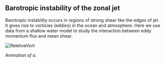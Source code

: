 ## Barotropic instability of the zonal jet 

Barotropic instability occurs in regions of strong shear like the edges of jet. It gives rise to vorticies (eddies) in the ocean and atmosphere. Here we use data from a shallow water model to study the interaction between eddy momentum flux and mean shear.


![ReletiveVort](https://github.com/LuluTex/MPO624-2020/blob/master/Course_Modules_Topics_Notebooks/2020%20students%20modeling%20assignment/images/evolve.gif)

*Animation of a.*



